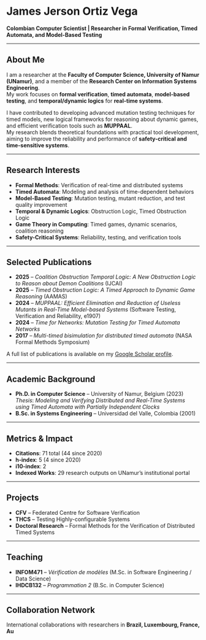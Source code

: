 # James Jerson Ortiz Vega

**Colombian Computer Scientist | Researcher in Formal Verification, Timed Automata, and Model-Based Testing**

---

## About Me

I am a researcher at the **Faculty of Computer Science, University of Namur (UNamur)**, and a member of the **Research Center on Information Systems Engineering**.  
My work focuses on **formal verification**, **timed automata**, **model-based testing**, and **temporal/dynamic logics** for **real-time systems**.

I have contributed to developing advanced mutation testing techniques for timed models, new logical frameworks for reasoning about dynamic games, and efficient verification tools such as **MUPPAAL**.  
My research blends theoretical foundations with practical tool development, aiming to improve the reliability and performance of **safety-critical and time-sensitive systems**.

---

## Research Interests

- **Formal Methods**: Verification of real-time and distributed systems  
- **Timed Automata**: Modeling and analysis of time-dependent behaviors  
- **Model-Based Testing**: Mutation testing, mutant reduction, and test quality improvement  
- **Temporal & Dynamic Logics**: Obstruction Logic, Timed Obstruction Logic  
- **Game Theory in Computing**: Timed games, dynamic scenarios, coalition reasoning  
- **Safety-Critical Systems**: Reliability, testing, and verification tools  

---

## Selected Publications

- **2025** – *Coalition Obstruction Temporal Logic: A New Obstruction Logic to Reason about Demon Coalitions* (IJCAI)  
- **2025** – *Timed Obstruction Logic: A Timed Approach to Dynamic Game Reasoning* (AAMAS)  
- **2024** – *MUPPAAL: Efficient Elimination and Reduction of Useless Mutants in Real-Time Model-based Systems* (Software Testing, Verification and Reliability, e1907)  
- **2024** – *Time for Networks: Mutation Testing for Timed Automata Networks*  
- **2017** – *Multi-timed bisimulation for distributed timed automata* (NASA Formal Methods Symposium)  

A full list of publications is available on my [Google Scholar profile](https://scholar.google.com/citations?user=x5XHr_AAAAAJ&hl=en).

---

## Academic Background

- **Ph.D. in Computer Science** – University of Namur, Belgium (2023)  
  *Thesis*: *Modeling and Verifying Distributed and Real-Time Systems using Timed Automata with Partially Independent Clocks*
- **B.Sc. in Systems Engineering** – Universidad del Valle, Colombia (2001)

---

## Metrics & Impact

- **Citations**: 71 total (44 since 2020)  
- **h-index**: 5 (4 since 2020)  
- **i10-index**: 2  
- **Indexed Works**: 29 research outputs on UNamur’s institutional portal

---

## Projects

- **CFV** – Federated Centre for Software Verification  
- **THCS** – Testing Highly-configurable Systems  
- **Doctoral Research** – Formal Methods for the Verification of Distributed Timed Systems  

---

## Teaching

- **INFOM471** – *Vérification de modèles* (M.Sc. in Software Engineering / Data Science)  
- **IHDCB132** – *Programmation 2* (B.Sc. in Computer Science)  

---

## Collaboration Network

International collaborations with researchers in **Brazil, Luxembourg, France, Au**
